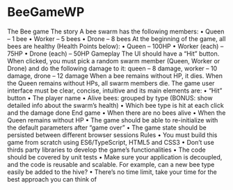 # BeeGameWP

The Bee game
The story
A bee swarm has the following members:
• Queen – 1 bee
• Worker – 5 bees
• Drone – 8 bees
At the beginning of the game, all bees are healthy (Health Points below):
• Queen – 100HP
• Worker (each) – 75HP
• Drone (each) – 50HP
Gameplay
The UI should have a “Hit” button. When clicked, you must pick a random swarm member (Queen,
Worker or Drone) and do the following damage to it: queen – 8 damage, worker – 10 damage, drone
– 12 damage
When a bee remains without HP, it dies. When the Queen remains without HPs, all swarm members
die.
The game user interface must be clear, concise, intuitive and its main elements are:
• “Hit” button
• The player name
• Alive bees: grouped by type (BONUS: show detailed info about the swarm’s health)
• Which bee type is hit at each click and the damage done
End game
• When there are no bees alive
• When the Queen remains without HP
• The game should be able to re-initialize with the default parameters after “game over”
• The game state should be persisted between different browser sessions
Rules
• You must build this game from scratch using ES6/TypeScript, HTML5 and CSS3
• Don’t use thirds party libraries to develop the game’s functionalities
• The code should be covered by unit tests
• Make sure your application is decoupled, and the code is reusable and scalable. For
example, can a new bee type easily be added to the hive?
• There’s no time limit, take your time for the best approach you can think of 
